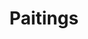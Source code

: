 ---
layout: project
title: Paitings
main_image: "images/projects/paintings/IMG_1884.jpg"
galleries:
  - image: images/projects/paintings/be30A84.jpg
    alt: painting
  - image: images/projects/paintings/dsc_0005.jpg
    alt: painting
  - image: images/projects/paintings/DSC_0090_kopiren.jpg
    alt: painting
  - image: images/projects/paintings/f6d2312d.jpg
    alt: painting
  - image: images/projects/paintings/IMG_1884.jpg
    alt: painting
---